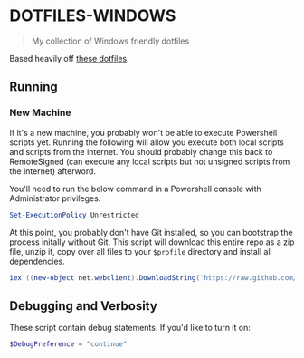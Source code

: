 # DOTFILES-WINDOWS

> My collection of Windows friendly dotfiles

Based heavily off [these dotfiles](https://github.com/jayharris/dotfiles-windows).

## Running
### New Machine
If it's a new machine, you probably won't be able to execute Powershell scripts yet. Running the following will allow you execute both local scripts and scripts from the internet. You should probably change this back to RemoteSigned (can execute any local scripts but not unsigned scripts from the internet) afterword. 

You'll need to run the below command in a Powershell console with Administrator privileges.
```powershell
Set-ExecutionPolicy Unrestricted
```

At this point, you probably don't have Git installed, so you can bootstrap the process initally without Git. This script will download this entire repo as a zip file, unzip it, copy over all files to your `$profile` directory and install all dependencies. 
```powershell
iex ((new-object net.webclient).DownloadString('https://raw.github.com/rameezk/dotfiles-windows/master/setup/new-machine.ps1'))
```

## Debugging and Verbosity
These script contain debug statements. If you'd like to turn it on:
```powershell
$DebugPreference = "continue"
```